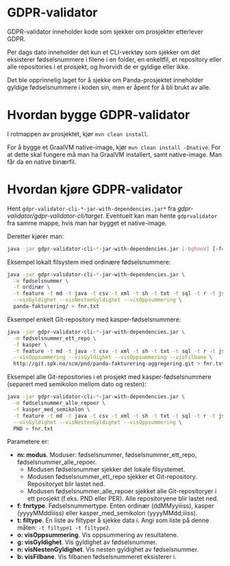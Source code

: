 GDPR-validator
=====================================

GDPR-validator inneholder kode som sjekker om prosjekter etterlever GDPR.

Per dags dato inneholder det kun et CLI-verktøy som sjekker om det eksisterer fødselsnummere i filene i en folder,
en enkeltfil, et repository eller alle repositories i et prosjekt, og hvorvidt de er gyldige eller ikke.

Det ble opprinnelig laget for å sjekke om Panda-prosjektet inneholder gyldige fødselsnummere i koden sin, men er
åpent for å bli brukt av alle.

Hvordan bygge GDPR-validator
====================================

I rotmappen av prosjektet, kjør `mvn clean install`.

For å bygge et GraalVM native-image, kjør `mvn clean install -Dnative`. For at dette skal fungere må man ha GraalVM
installert, samt native-image. Man får da en native binærfil.


Hvordan kjøre GDPR-validator
========================================

Hent `gdpr-validator-cli-*-jar-with-dependencies.jar*` fra *gdpr-validator/gdpr-validator-cli/target*.
Eventuelt kan man hente `gdprvalidator` fra samme mappe, hvis man har bygget et native-image.

Deretter kjører man:

```sh
java -jar gdpr-validator-cli-*-jar-with-dependencies.jar [-bghnoV] [-f=<fnrtype>] -m=<modus> [-t=<filtyper>]... <bane>
```

Eksempel lokalt filsystem med ordinære fødselsnummere:

```sh
java -jar gdpr-validator-cli-*-jar-with-dependencies.jar \
  -m fødselsnummer \
  -f ordinær \
  -t feature -t md -t java -t csv -t xml -t sh -t txt -t sql -t r -t js -t ts -t html -t css \
  --visGyldighet --visNestenGyldighet --visOppsummering \
  panda-fakturering/ > fnr.txt
```

Eksempel enkelt Git-repository med kasper-fødselsnummere:

```sh
java -jar gdpr-validator-cli-*-jar-with-dependencies.jar \
  -m fødselsnummer_ett_repo \
  -f kasper \
  -t feature -t md -t java -t csv -t xml -t sh -t txt -t sql -t r -t js -t ts -t html -t css \
  --visOppsummering --visGyldighet --visOppsummering --visFilbane \
  http://git.spk.no/scm/pnd/panda-fakturering-aggregering.git > fnr.txt
```

Eksempel alle Git-repositories i et prosjekt med kasper-fødselsnummere (separert med semikolon mellom dato og resten):

```sh
java -jar gdpr-validator-cli-*-jar-with-dependencies.jar \
  -m fødselsnummer_alle_repoer \
  -f kasper_med_semikolon \
  -t feature -t md -t java -t csv -t xml -t sh -t txt -t sql -t r -t js -t ts -t html -t css \
  --visGyldighet --visNestenGyldighet --visOppsummering \
  PND > fnr.txt
```

Parametere er:

- **m: modus**. Moduser: fødselsnummer, fødselsnummer_ett_repo, fødselsnummer_alle_repoer.
    * Modusen fødselsnummer sjekker det lokale filsystemet.
    * Modusen fødselsnummer_ett_repo sjekker et Git-repository. Repositoryet blir lastet ned.
    * Modusen fødselsnummer_alle_repoer sjekket alle Git-repositoryer i ett prosjekt (f.eks. PND eller PER). Alle repositoryene blir lastet ned.
- **f: fnrtype**. Fødselsnummertype. Enten ordinær (ddMMyyiiiss), kasper (yyyyMMddiiiss) eller kasper_med_semikolon (yyyyMMdd;iiiss).
- **t: filtype**. En liste av filtyper å sjekke data i. Angi som liste på denne måten: `-t filtype1 -t filtype2`.
- **o: visOppsummering**. Vis oppsummering av resultatene.
- **g: visGyldighet**. Vis gyldighet av fødselsnummer.
- **n: visNestenGyldighet**. Vis nesten gyldighet av fødselsnummer.
- **b: visFilbane**. Vis filbanen fødselsnummeret eksisterer i.
